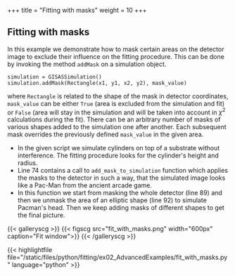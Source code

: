 +++
title = "Fitting with masks"
weight = 10
+++

## Fitting with masks

In this example we demonstrate how to mask certain areas on the detector image to exclude their influence on the fitting procedure.  This can be done by invoking the method `addMask` on a simulation object.

```
simulation = GISASSimulation()
simulation.addMask(Rectangle(x1, y1, x2, y2), mask_value)
```

where `Rectangle` is related to the shape of the mask in detector coordinates, `mask_value` can be either `True` (area is excluded from the simulation and fit) or `False` (area will stay in the simulation and will be taken into account in $\chi^2$ calculations during the fit). There can be an arbitrary number of masks of various shapes added to the simulation one after another. Each subsequent mask overrides the previously defined `mask_value` in the given area.

* In the given script we simulate cylinders on top of a substrate without interference. The fitting procedure looks for the cylinder's height and radius.
* Line 74 contains a call to `add_mask_to_simulation` function which applies the masks to the detector in such a way, that the simulated image looks like a Pac-Man from the ancient arcade game.
* In this function we start from masking the whole detector (line 89) and then we unmask the area of an elliptic shape (line 92) to simulate Pacman's head. Then we keep adding masks of different shapes to get the final picture.

{{< galleryscg >}}
{{< figscg src="fit_with_masks.png" width="600px" caption="Fit window">}}
{{< /galleryscg >}}

{{< highlightfile file="/static/files/python/fitting/ex02_AdvancedExamples/fit_with_masks.py" language="python" >}}
